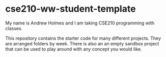 # cse210-ww-student-template
My name is Andrew Holmes and I am taking CSE210 programming with classes.

This repository contains the starter code for many different projects. They are arranged folders by week. There is also an an empty sandbox project that can be used to play around with any concept you would like.
